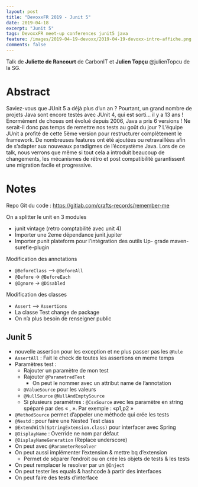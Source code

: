```yaml
---
layout: post
title: "DevoxxFR 2019 - Junit 5"
date: 2019-04-18
excerpt: "Junit 5"
tags: DevoxxFR meet-up conferences junit5 java
feature: /images/2019-04-19-devoxx/2019-04-19-devoxx-intro-affiche.png
comments: false
---
```


Talk de __Juliette de Rancourt__ de CarbonIT et __Julien Topçu__ @julienTopcu de la SG.



# Abstract
Saviez-vous que JUnit 5 a déjà plus d’un an ? Pourtant, un grand nombre de projets Java sont encore testés avec JUnit 4, qui est sorti… il y a 13 ans ! Enormément de choses ont évolué depuis 2006, Java a pris 6 versions ! Ne serait-il donc pas temps de remettre nos tests au goût du jour ?
L’équipe JUnit a profité de cette 5ème version pour restructurer complètement le framework. De nombreuses features ont été ajoutées ou retravaillées afin de s’adapter aux nouveaux paradigmes de l’écosystème Java.
Lors de ce talk, nous verrons que même si tout cela a introduit beaucoup de changements, les mécanismes de rétro et post compatibilité garantissent une migration facile et progressive.


# Notes

Repo Git du code : https://gitlab.com/crafts-records/remember-me

On a splitter le unit en 3 modules
- junit vintage (retro comptabilité avec unit 4)
- Importer une 2eme dépendance junit.jupiter
- Importer punit plateform pour l’intégration des outils
Up-  grade maven-surefie-plugin

Modification des annotations
- `@BeforeClass` —> `@BeforeAll`
- `@Before` -> `@BeforeEach`
- `@Ignore` -> `@Disabled`

Modification des classes
- `Assert` —> `Assertions`
- La classe Test change de package
- On n’a plus besoin de renseigner public

## Junit 5
- nouvelle assertion pour les exception et ne plus passer pas les `@Rule`
- `AssertAll` : Fait le check de toutes les assertions en meme temps
- Paramètres test :
    - Rajouter un paramètre de mon test
    - Rajouter `@ParametredTest`
      - On peut le nommer avec un attribut name de l’annotation
    - `@ValueSource` pour les valeurs
    - `@NullSource` `@NullAndEmptySource`
    - Si plusieurs paramètres : `@CsvSource` avec les paramètre en string spéparé par des « , ». Par exemple : «p1,p2 »
- `@MethodSource` permet d’appeler une méthode qui crée les tests
- `@Nestd` : pour faire une Nested Test class
- `@ExtendWith(SptringExtension.class)` pour interfacer avec Spring
- `@DisplayName` : Override ne nom par défaut
- `@DisplayNameGeneration` (Replace underscore)
- On peut avec `@ParameterResolver`
- On peut aussi implémenter l’extension & mettre bq d’extension
  - Permet de séparer l’endroit ou on crée les objets de tests & les tests
- On peut remplacer le resolver par un `@Inject`
- On peut tester les equals & hashcode à partir des interfaces
- On peut faire des tests d’interface
